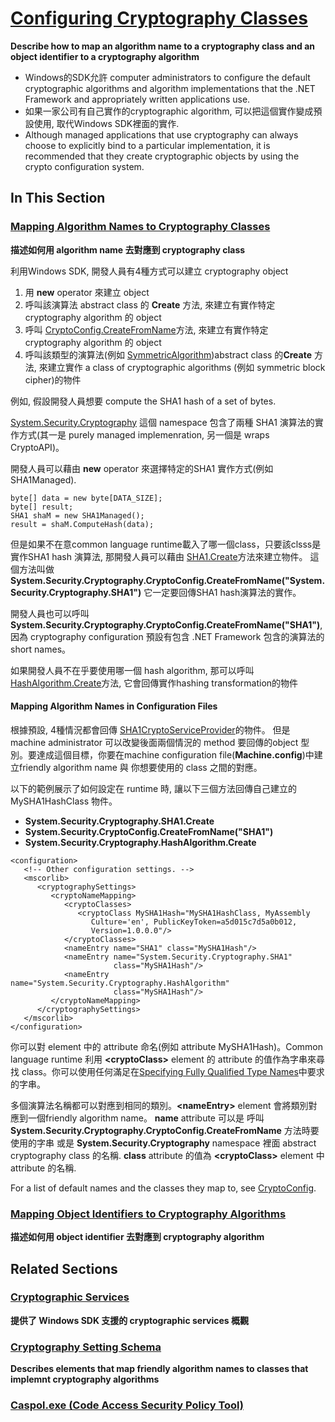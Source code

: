 
# [Configuring Cryptography Classes](https://docs.microsoft.com/en-us/dotnet/framework/configure-apps/configure-cryptography-classes)

**Describe how to map an algorithm name to a cryptography class and an object identifier to a cryptography algorithm**

* Windows的SDK允許 computer administrators to configure the default cryptographic algorithms and algorithm implementations that the .NET Framework and appropriately written applications use.
* 如果一家公司有自己實作的cryptographic algorithm, 可以把這個實作變成預設使用, 取代Windows SDK裡面的實作.
* Although managed applications that use cryptography can always choose to explicitly bind to a particular implementation, it is recommended that they create cryptographic objects by using the crypto configuration system.

## In This Section

### [Mapping Algorithm Names to Cryptography Classes](https://docs.microsoft.com/en-us/dotnet/framework/configure-apps/map-algorithm-names-to-cryptography-classes)
**描述如何用 algorithm name 去對應到 cryptography class**

利用Windows SDK, 開發人員有4種方式可以建立 cryptography object
1. 用 **new** operator 來建立 object
2. 呼叫該演算法 abstract class 的 **Create** 方法, 來建立有實作特定 cryptography algorithm 的 object
3. 呼叫 [CryptoConfig.CreateFromName](https://docs.microsoft.com/en-us/dotnet/framework/configure-apps/map-algorithm-names-to-cryptography-classes)方法, 來建立有實作特定 cryptography algorithm 的 object
4. 呼叫該類型的演算法(例如 [SymmetricAlgorithm](https://docs.microsoft.com/en-us/dotnet/api/system.security.cryptography.symmetricalgorithm))abstract class 的**Create** 方法, 來建立實作 a class of cryptographic algorithms (例如 symmetric block cipher)的物件

例如, 假設開發人員想要 compute the SHA1 hash of a set of bytes.

[System.Security.Cryptography](https://docs.microsoft.com/en-us/dotnet/api/system.security.cryptography) 這個 namespace 包含了兩種 SHA1 演算法的實作方式(其一是 purely managed implemenration, 另一個是 wraps CryptoAPI)。

開發人員可以藉由 **new** operator 來選擇特定的SHA1 實作方式(例如 SHA1Managed).

~~~~~
byte[] data = new byte[DATA_SIZE];
byte[] result;
SHA1 shaM = new SHA1Managed();
result = shaM.ComputeHash(data);
~~~~~

但是如果不在意common language runtime載入了哪一個class，只要該clsss是實作SHA1 hash 演算法, 那開發人員可以藉由 [SHA1.Create](https://docs.microsoft.com/en-us/dotnet/api/system.security.cryptography.sha1.create?view=netframework-4.7)方法來建立物件。
這個方法叫做 **System.Security.Cryptography.CryptoConfig.CreateFromName("System.Security.Cryptography.SHA1")** 它一定要回傳SHA1 hash演算法的實作。


開發人員也可以呼叫 **System.Security.Cryptography.CryptoConfig.CreateFromName("SHA1")**, 因為 cryptography configuration 預設有包含 .NET Framework 包含的演算法的 short names。

如果開發人員不在乎要使用哪一個 hash algorithm, 那可以呼叫 [HashAlgorithm.Create](https://docs.microsoft.com/en-us/dotnet/api/system.security.cryptography.hashalgorithm.create?view=netframework-4.7)方法, 它會回傳實作hashing transformation的物件


#### Mapping Algorithm Names in Configuration Files

根據預設, 4種情況都會回傳 [SHA1CryptoServiceProvider](https://docs.microsoft.com/en-us/dotnet/api/system.security.cryptography.sha1cryptoserviceprovider?view=netframework-4.7)的物件。
但是 machine administrator 可以改變後面兩個情況的 method 要回傳的object 型別。要達成這個目標，你要在machine configuration file(**Machine.config**)中建立friendly algorithm name 與 你想要使用的 class 之間的對應。

以下的範例展示了如何設定在 runtime 時, 讓以下三個方法回傳自己建立的 MySHA1HashClass 物件。 
* **System.Security.Cryptography.SHA1.Create**
* **System.Security.CryptoConfig.CreateFromName("SHA1")** 
* **System.Security.Cryptography.HashAlgorithm.Create** 

~~~~~
<configuration>  
   <!-- Other configuration settings. -->  
   <mscorlib>  
      <cryptographySettings>  
         <cryptoNameMapping>  
            <cryptoClasses>  
               <cryptoClass MySHA1Hash="MySHA1HashClass, MyAssembly  
                  Culture='en', PublicKeyToken=a5d015c7d5a0b012,  
                  Version=1.0.0.0"/>  
            </cryptoClasses>  
            <nameEntry name="SHA1" class="MySHA1Hash"/>  
            <nameEntry name="System.Security.Cryptography.SHA1"  
                       class="MySHA1Hash"/>  
            <nameEntry name="System.Security.Cryptography.HashAlgorithm"  
                       class="MySHA1Hash"/>  
         </cryptoNameMapping>  
      </cryptographySettings>  
   </mscorlib>  
</configuration>
~~~~~

你可以對 element 中的 attribute 命名(例如 attribute MySHA1Hash)。Common language runtime 利用 **\<cryptoClass\>** element 的 attribute 的值作為字串來尋找 class。你可以使用任何滿足在[Specifying Fully Qualified Type Names](https://docs.microsoft.com/en-us/dotnet/framework/reflection-and-codedom/specifying-fully-qualified-type-names)中要求的字串。


多個演算法名稱都可以對應到相同的類別。**\<nameEntry\>** element 會將類別對應到一個friendly algorithm name。 **name** attribute 可以是
呼叫 **System.Security.Cryptography.CryptoConfig.CreateFromName** 方法時要使用的字串 或是 **System.Security.Cryptography** namespace 裡面 abstract cryptography class 的名稱. **class** attribute 的值為 **\<cryptoClass\>** element 中 attribute 的名稱.


For a list of default names and the classes they map to, see [CryptoConfig](https://docs.microsoft.com/en-us/dotnet/api/system.security.cryptography.cryptoconfig).

### [Mapping Object Identifiers to Cryptography Algorithms](https://docs.microsoft.com/en-us/dotnet/framework/configure-apps/map-object-identifiers-to-cryptography-algorithms)
**描述如何用 object identifier 去對應到 cryptography algorithm**


## Related Sections 
### [Cryptographic Services](https://docs.microsoft.com/en-us/dotnet/standard/security/cryptographic-services)
**提供了 Windows SDK 支援的 cryptographic services 概觀**  

### [Cryptography Setting Schema](https://docs.microsoft.com/en-us/dotnet/framework/configure-apps/file-schema/cryptography/index)
**Describes elements that map friendly algorithm names to classes that implemnt cryptography algorithms**  

### [Caspol.exe (Code Access Security Policy Tool)](https://docs.microsoft.com/en-us/dotnet/framework/tools/caspol-exe-code-access-security-policy-tool)
  
